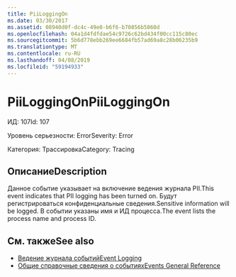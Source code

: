 ```yaml
---
title: PiiLoggingOn
ms.date: 03/30/2017
ms.assetid: 08940d0f-dc4c-49e0-b6f6-b70856b5060d
ms.openlocfilehash: 04a1d4fdfdae54c9726c62bd434f00cc115c80ec
ms.sourcegitcommit: 5b6d778ebb269ee6684fb57ad69a8c28b06235b9
ms.translationtype: MT
ms.contentlocale: ru-RU
ms.lasthandoff: 04/08/2019
ms.locfileid: "59194933"
---
```

# <a name="piiloggingon"></a><span data-ttu-id="87b21-102">PiiLoggingOn</span><span class="sxs-lookup"><span data-stu-id="87b21-102">PiiLoggingOn</span></span>
<span data-ttu-id="87b21-103">ИД: 107</span><span class="sxs-lookup"><span data-stu-id="87b21-103">Id: 107</span></span>  
  
 <span data-ttu-id="87b21-104">Уровень серьезности: Error</span><span class="sxs-lookup"><span data-stu-id="87b21-104">Severity: Error</span></span>  
  
 <span data-ttu-id="87b21-105">Категория: Трассировка</span><span class="sxs-lookup"><span data-stu-id="87b21-105">Category: Tracing</span></span>  
  
## <a name="description"></a><span data-ttu-id="87b21-106">Описание</span><span class="sxs-lookup"><span data-stu-id="87b21-106">Description</span></span>  
 <span data-ttu-id="87b21-107">Данное событие указывает на включение ведения журнала PII.</span><span class="sxs-lookup"><span data-stu-id="87b21-107">This event indicates that PII logging has been turned on.</span></span> <span data-ttu-id="87b21-108">Будут регистрироваться конфиденциальные сведения.</span><span class="sxs-lookup"><span data-stu-id="87b21-108">Sensitive information will be logged.</span></span> <span data-ttu-id="87b21-109">В событии указаны имя и ИД процесса.</span><span class="sxs-lookup"><span data-stu-id="87b21-109">The event lists the process name and process ID.</span></span>  
  
## <a name="see-also"></a><span data-ttu-id="87b21-110">См. также</span><span class="sxs-lookup"><span data-stu-id="87b21-110">See also</span></span>

- [<span data-ttu-id="87b21-111">Ведение журнала событий</span><span class="sxs-lookup"><span data-stu-id="87b21-111">Event Logging</span></span>](../../../../../docs/framework/wcf/diagnostics/event-logging/index.md)
- [<span data-ttu-id="87b21-112">Общие справочные сведения о событиях</span><span class="sxs-lookup"><span data-stu-id="87b21-112">Events General Reference</span></span>](../../../../../docs/framework/wcf/diagnostics/event-logging/events-general-reference.md)
